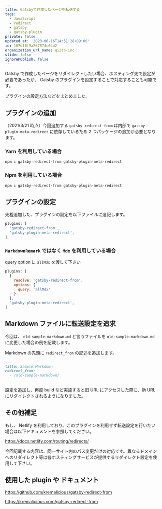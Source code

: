 ```yaml
---
title: Gatsbyで作成したページを転送する
tags:
  - JavaScript
  - redirect
  - gatsby
  - gatsby-plugin
private: false
updated_at: '2023-06-16T14:31:28+09:00'
id: 167d10f9a267574c6442
organization_url_name: qiita-inc
slide: false
ignorePublish: false
---
```


Gatsby で作成したページをリダイレクトしたい場合、ホスティング先で設定が必要であったが、 Gatsby のプラグインを設定することで対応することも可能です。

プラグインの設定方法などをまとめました。

## プラグインの追加

（2021/3/21 時点）今回追加する `gatsby-redirect-from` は内部で `gatsby-plugin-meta-redirect` に依存しているため 2 つパッケージの追加が必要となります。

### Yarn を利用している場合

```zsh
npm i gatsby-redirect-from gatsby-plugin-meta-redirect
```

### Npm を利用している場合

```zsh
npm i gatsby-redirect-from gatsby-plugin-meta-redirect
```

## プラグインの設定

先程追加した、プラグインの設定を以下ファイルに追記します。

```js:gatsby-config.js
plugins: [
  'gatsby-redirect-from',
  'gatsby-plugin-meta-redirect',
]
```

### `MarkdownRemark` ではなく `Mdx` を利用している場合

query option に `allMdx` を渡して下さい

```js:gatsby-config.js
plugins: [
  {
    resolve: 'gatsby-redirect-from',
    options: {
      query: 'allMdx'
    }
  },
  'gatsby-plugin-meta-redirect',
]
```

## Markdown ファイルに転送設定を追求

今回は、 `old-sample-markdown.md` と言うファイルを `old-sample-markdown.md` に変更した場合の例を記載します。

Markdown の先頭に `redirect_from` の記述を追加します。

```md:sample-markdown.md
---
title: Sample Markdown
redirect_from:
  - /old-sample-markdown/
---
```

設定を追加し、再度 build など実施すると旧 URL にアクセスした際に、新 URL にリダイレクトされるようになりました。

## その他補足

もし、 Netlify を利用しており、このプラグインを利用ぜず転送設定を行いたい場合は以下ドキュメントを参照してください。

https://docs.netlify.com/routing/redirects/

今回記載する内容は、同一サイト内のパス変更だけの対応です。異なるドメインへのリダイレクト等は各ホスティングサービスが提供するリダイレクト設定を使用して下さい。

## 使用した plugin や ドキュメント

https://github.com/kremalicious/gatsby-redirect-from

https://kremalicious.com/gatsby-redirect-from
